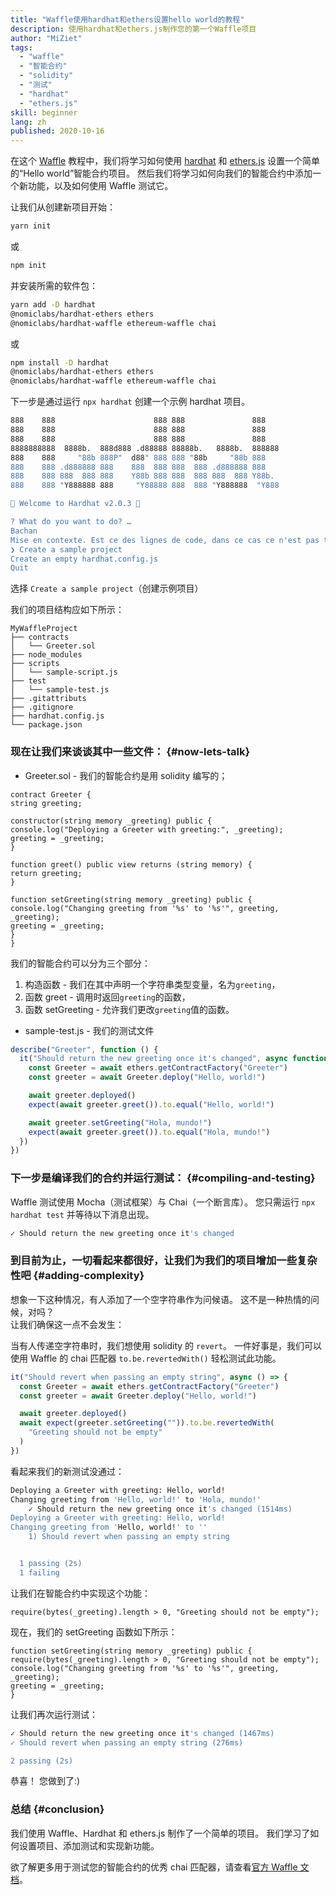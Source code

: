 ```yaml
---
title: "Waffle使用hardhat和ethers设置hello world的教程"
description: 使用hardhat和ethers.js制作您的第一个Waffle项目
author: "MiZiet"
tags:
  - "waffle"
  - "智能合约"
  - "solidity"
  - "测试"
  - "hardhat"
  - "ethers.js"
skill: beginner
lang: zh
published: 2020-10-16
---
```


在这个 [Waffle](https://ethereum-waffle.readthedocs.io) 教程中，我们将学习如何使用 [hardhat](https://hardhat.org/) 和 [ethers.js](https://docs.ethers.io/v5/) 设置一个简单的“Hello world”智能合约项目。 然后我们将学习如何向我们的智能合约中添加一个新功能，以及如何使用 Waffle 测试它。

让我们从创建新项目开始：

```bash
yarn init
```

或

```bash
npm init
```

并安装所需的软件包：

```bash
yarn add -D hardhat
@nomiclabs/hardhat-ethers ethers
@nomiclabs/hardhat-waffle ethereum-waffle chai
```

或

```bash
npm install -D hardhat
@nomiclabs/hardhat-ethers ethers
@nomiclabs/hardhat-waffle ethereum-waffle chai
```

下一步是通过运行 `npx hardhat` 创建一个示例 hardhat 项目。

```bash
888    888                      888 888               888
888    888                      888 888               888
888    888                      888 888               888
8888888888  8888b.  888d888 .d88888 88888b.   8888b.  888888
888    888     "88b 888P"  d88" 888 888 "88b     "88b 888
888    888 .d888888 888    888  888 888  888 .d888888 888
888    888 888  888 888    Y88b 888 888  888 888  888 Y88b.
888    888 "Y888888 888     "Y88888 888  888 "Y888888  "Y888

👷 Welcome to Hardhat v2.0.3 👷‍

? What do you want to do? …
Bachan
Mise en contexte. Est ce des lignes de code, dans ce cas ce n'est pas traduisible
❯ Create a sample project
Create an empty hardhat.config.js
Quit
```

选择 `Create a sample project`（创建示例项目）

我们的项目结构应如下所示：

```
MyWaffleProject
├── contracts
│   └── Greeter.sol
├── node_modules
├── scripts
│   └── sample-script.js
├── test
│   └── sample-test.js
├── .gitattributs
├── .gitignore
├── hardhat.config.js
└── package.json
```

### 现在让我们来谈谈其中一些文件： {#now-lets-talk}

- Greeter.sol - 我们的智能合约是用 solidity 编写的；

```solidity
contract Greeter {
string greeting;

constructor(string memory _greeting) public {
console.log("Deploying a Greeter with greeting:", _greeting);
greeting = _greeting;
}

function greet() public view returns (string memory) {
return greeting;
}

function setGreeting(string memory _greeting) public {
console.log("Changing greeting from '%s' to '%s'", greeting, _greeting);
greeting = _greeting;
}
}
```

我们的智能合约可以分为三个部分：

1. 构造函数 - 我们在其中声明一个字符串类型变量，名为`greeting`，
2. 函数 greet - 调用时返回`greeting`的函数，
3. 函数 setGreeting - 允许我们更改`greeting`值的函数。

- sample-test.js - 我们的测试文件

```js
describe("Greeter", function () {
  it("Should return the new greeting once it's changed", async function () {
    const Greeter = await ethers.getContractFactory("Greeter")
    const greeter = await Greeter.deploy("Hello, world!")

    await greeter.deployed()
    expect(await greeter.greet()).to.equal("Hello, world!")

    await greeter.setGreeting("Hola, mundo!")
    expect(await greeter.greet()).to.equal("Hola, mundo!")
  })
})
```

### 下一步是编译我们的合约并运行测试： {#compiling-and-testing}

Waffle 测试使用 Mocha（测试框架）与 Chai（一个断言库）。 您只需运行 `npx hardhat test` 并等待以下消息出现。

```bash
✓ Should return the new greeting once it's changed
```

### 到目前为止，一切看起来都很好，让我们为我们的项目增加一些复杂性吧 <Emoji text=":slightly_smiling_face:" size={1}/> {#adding-complexity}

想象一下这种情况，有人添加了一个空字符串作为问候语。 这不是一种热情的问候，对吗？  
让我们确保这一点不会发生：

当有人传递空字符串时，我们想使用 solidity 的 `revert`。 一件好事是，我们可以使用 Waffle 的 chai 匹配器 `to.be.revertedWith()` 轻松测试此功能。

```js
it("Should revert when passing an empty string", async () => {
  const Greeter = await ethers.getContractFactory("Greeter")
  const greeter = await Greeter.deploy("Hello, world!")

  await greeter.deployed()
  await expect(greeter.setGreeting("")).to.be.revertedWith(
    "Greeting should not be empty"
  )
})
```

看起来我们的新测试没通过：

```bash
Deploying a Greeter with greeting: Hello, world!
Changing greeting from 'Hello, world!' to 'Hola, mundo!'
    ✓ Should return the new greeting once it's changed (1514ms)
Deploying a Greeter with greeting: Hello, world!
Changing greeting from 'Hello, world!' to ''
    1) Should revert when passing an empty string


  1 passing (2s)
  1 failing
```

让我们在智能合约中实现这个功能：

```solidity
require(bytes(_greeting).length > 0, "Greeting should not be empty");
```

现在，我们的 setGreeting 函数如下所示：

```solidity
function setGreeting(string memory _greeting) public {
require(bytes(_greeting).length > 0, "Greeting should not be empty");
console.log("Changing greeting from '%s' to '%s'", greeting, _greeting);
greeting = _greeting;
}
```

让我们再次运行测试：

```bash
✓ Should return the new greeting once it's changed (1467ms)
✓ Should revert when passing an empty string (276ms)

2 passing (2s)
```

恭喜！ 您做到了:)

### 总结 {#conclusion}

我们使用 Waffle、Hardhat 和 ethers.js 制作了一个简单的项目。 我们学习了如何设置项目、添加测试和实现新功能。

欲了解更多用于测试您的智能合约的优秀 chai 匹配器，请查看[官方 Waffle 文档](https://ethereum-waffle.readthedocs.io/en/latest/matchers.html)。
